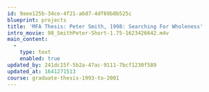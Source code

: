 ```yaml
---
id: 9aee125b-34ce-4f21-a6d7-4df69b8b525c
blueprint: projects
title: 'MFA Thesis: Peter Smith, 1998: Searching For Wholeness'
intro_movie: 98_SmithPeter-Short-1.75-1623426642.m4v
main_content:
  -
    type: text
    enabled: true
updated_by: 241dc15f-5b2a-47ac-9111-7bcf1230f589
updated_at: 1641271513
course: graduate-thesis-1993-to-2001
---
```

